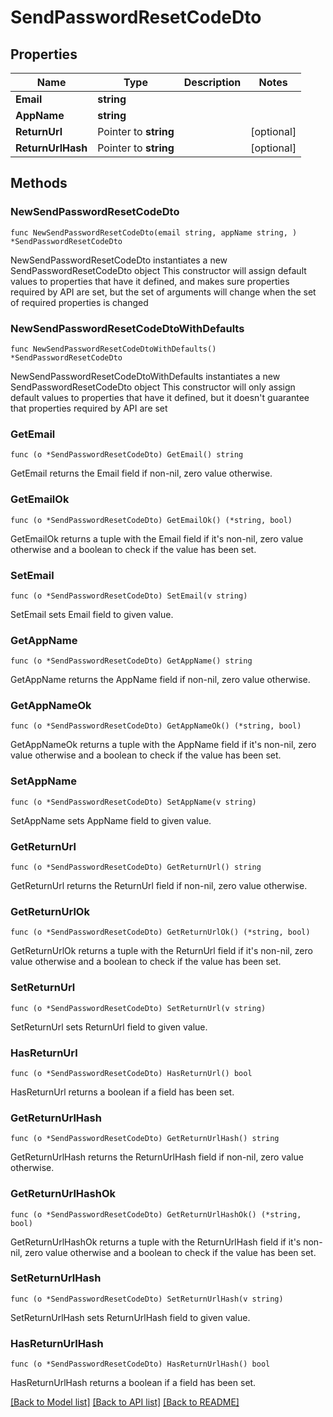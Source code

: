 # SendPasswordResetCodeDto

## Properties

Name | Type | Description | Notes
------------ | ------------- | ------------- | -------------
**Email** | **string** |  | 
**AppName** | **string** |  | 
**ReturnUrl** | Pointer to **string** |  | [optional] 
**ReturnUrlHash** | Pointer to **string** |  | [optional] 

## Methods

### NewSendPasswordResetCodeDto

`func NewSendPasswordResetCodeDto(email string, appName string, ) *SendPasswordResetCodeDto`

NewSendPasswordResetCodeDto instantiates a new SendPasswordResetCodeDto object
This constructor will assign default values to properties that have it defined,
and makes sure properties required by API are set, but the set of arguments
will change when the set of required properties is changed

### NewSendPasswordResetCodeDtoWithDefaults

`func NewSendPasswordResetCodeDtoWithDefaults() *SendPasswordResetCodeDto`

NewSendPasswordResetCodeDtoWithDefaults instantiates a new SendPasswordResetCodeDto object
This constructor will only assign default values to properties that have it defined,
but it doesn't guarantee that properties required by API are set

### GetEmail

`func (o *SendPasswordResetCodeDto) GetEmail() string`

GetEmail returns the Email field if non-nil, zero value otherwise.

### GetEmailOk

`func (o *SendPasswordResetCodeDto) GetEmailOk() (*string, bool)`

GetEmailOk returns a tuple with the Email field if it's non-nil, zero value otherwise
and a boolean to check if the value has been set.

### SetEmail

`func (o *SendPasswordResetCodeDto) SetEmail(v string)`

SetEmail sets Email field to given value.


### GetAppName

`func (o *SendPasswordResetCodeDto) GetAppName() string`

GetAppName returns the AppName field if non-nil, zero value otherwise.

### GetAppNameOk

`func (o *SendPasswordResetCodeDto) GetAppNameOk() (*string, bool)`

GetAppNameOk returns a tuple with the AppName field if it's non-nil, zero value otherwise
and a boolean to check if the value has been set.

### SetAppName

`func (o *SendPasswordResetCodeDto) SetAppName(v string)`

SetAppName sets AppName field to given value.


### GetReturnUrl

`func (o *SendPasswordResetCodeDto) GetReturnUrl() string`

GetReturnUrl returns the ReturnUrl field if non-nil, zero value otherwise.

### GetReturnUrlOk

`func (o *SendPasswordResetCodeDto) GetReturnUrlOk() (*string, bool)`

GetReturnUrlOk returns a tuple with the ReturnUrl field if it's non-nil, zero value otherwise
and a boolean to check if the value has been set.

### SetReturnUrl

`func (o *SendPasswordResetCodeDto) SetReturnUrl(v string)`

SetReturnUrl sets ReturnUrl field to given value.

### HasReturnUrl

`func (o *SendPasswordResetCodeDto) HasReturnUrl() bool`

HasReturnUrl returns a boolean if a field has been set.

### GetReturnUrlHash

`func (o *SendPasswordResetCodeDto) GetReturnUrlHash() string`

GetReturnUrlHash returns the ReturnUrlHash field if non-nil, zero value otherwise.

### GetReturnUrlHashOk

`func (o *SendPasswordResetCodeDto) GetReturnUrlHashOk() (*string, bool)`

GetReturnUrlHashOk returns a tuple with the ReturnUrlHash field if it's non-nil, zero value otherwise
and a boolean to check if the value has been set.

### SetReturnUrlHash

`func (o *SendPasswordResetCodeDto) SetReturnUrlHash(v string)`

SetReturnUrlHash sets ReturnUrlHash field to given value.

### HasReturnUrlHash

`func (o *SendPasswordResetCodeDto) HasReturnUrlHash() bool`

HasReturnUrlHash returns a boolean if a field has been set.


[[Back to Model list]](../README.md#documentation-for-models) [[Back to API list]](../README.md#documentation-for-api-endpoints) [[Back to README]](../README.md)


